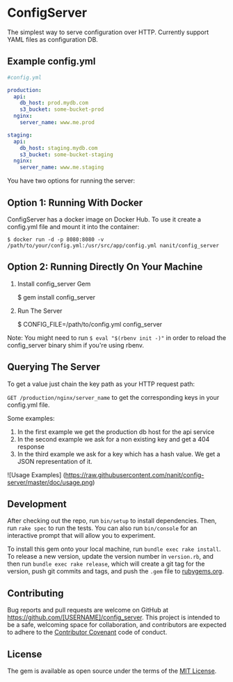 # ConfigServer

The simplest way to serve configuration over HTTP.
Currently support YAML files as configuration DB.

## Example config.yml

```yaml
#config.yml

production:
  api:
    db_host: prod.mydb.com
    s3_bucket: some-bucket-prod
  nginx:
    server_name: www.me.prod

staging:
  api:
    db_host: staging.mydb.com
    s3_bucket: some-bucket-staging
  nginx:
    server_name: www.me.staging
```

You have two options for running the server:

## Option 1: Running With Docker

ConfigServer has a docker image on Docker Hub. To use it create a config.yml
file and mount it into the container:

    $ docker run -d -p 8080:8080 -v /path/to/your/config.yml:/usr/src/app/config.yml nanit/config_server

## Option 2: Running Directly On Your Machine

1. Install config_server Gem

    $ gem install config_server

2. Run The Server

    $ CONFIG_FILE=/path/to/config.yml config_server

Note: You might need to run `$ eval "$(rbenv init -)"` in order to reload the
config_server binary shim if you're using rbenv.

## Querying The Server

To get a value just chain the key path as your HTTP request path:

`GET /production/nginx/server_name` to get the corresponding keys in your
config.yml file.

Some examples:

1. In the first example we get the production db host for the api service
2. In the second example we ask for a non existing key and get a 404 response
3. In the third example we ask for a key which has a hash value. We get a JSON
   representation of it.

![Usage Examples]
(https://raw.githubusercontent.com/nanit/config-server/master/doc/usage.png)

## Development

After checking out the repo, run `bin/setup` to install dependencies. Then, run `rake spec` to run the tests. You can also run `bin/console` for an interactive prompt that will allow you to experiment.

To install this gem onto your local machine, run `bundle exec rake install`. To release a new version, update the version number in `version.rb`, and then run `bundle exec rake release`, which will create a git tag for the version, push git commits and tags, and push the `.gem` file to [rubygems.org](https://rubygems.org).

## Contributing

Bug reports and pull requests are welcome on GitHub at https://github.com/[USERNAME]/config_server. This project is intended to be a safe, welcoming space for collaboration, and contributors are expected to adhere to the [Contributor Covenant](contributor-covenant.org) code of conduct.


## License

The gem is available as open source under the terms of the [MIT License](http://opensource.org/licenses/MIT).


